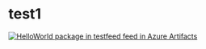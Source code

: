 # test1
[![HelloWorld package in testfeed feed in Azure Artifacts](https://feeds.dev.azure.com/SherlockedLog/d7408a64-7d5b-4700-8bbe-c18ff67e6934/_apis/public/Packaging/Feeds/a57f4e84-6283-4d6a-a522-9fcaad99419c/Packages/019370b9-fc80-4b8e-9e58-95d088a4d645/Badge)](https://dev.azure.com/SherlockedLog/TrytoBuidl111/_packaging?_a=package&feed=a57f4e84-6283-4d6a-a522-9fcaad99419c&package=019370b9-fc80-4b8e-9e58-95d088a4d645&preferRelease=true)


